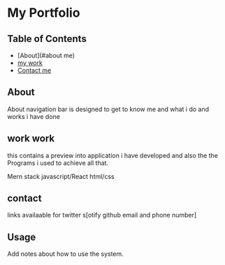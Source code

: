# My Portfolio

<!-- Work in progress -->

## Table of Contents

- [About](#about me)
- [my work](#getting_started)
- [Contact me](../CONTRIBUTING.md)

## About <a name = "about"></a>

About navigation bar is designed to get to know me and what i do and works i have done

## work <a name = "">work</a>

this contains a preview into application i have developed and also the the Programs i used to achieve all that.

Mern stack
javascript/React
html/css

## contact

links availaable for
twitter
s[otify
github
email
and phone number]

## Usage <a name = "usage"></a>

Add notes about how to use the system.
